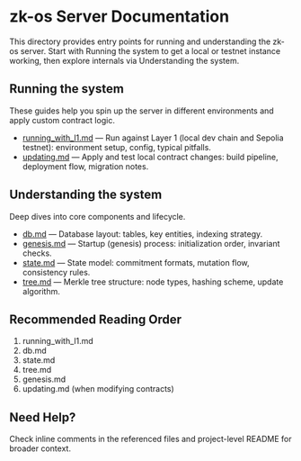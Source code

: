 # zk-os Server Documentation

This directory provides entry points for running and understanding the zk-os server. Start with Running the system to get a local or testnet instance working, then explore internals via Understanding the system.

## Running the system

These guides help you spin up the server in different environments and apply custom contract logic.

* [running_with_l1.md](running_with_l1.md) — Run against Layer 1 (local dev chain and Sepolia testnet): environment setup, config, typical pitfalls.
* [updating.md](updating.md) — Apply and test local contract changes: build pipeline, deployment flow, migration notes.

## Understanding the system

Deep dives into core components and lifecycle.

* [db.md](db.md) — Database layout: tables, key entities, indexing strategy.
* [genesis.md](genesis.md) — Startup (genesis) process: initialization order, invariant checks.
* [state.md](state.md) — State model: commitment formats, mutation flow, consistency rules.
* [tree.md](tree.md) — Merkle tree structure: node types, hashing scheme, update algorithm.

## Recommended Reading Order

1. running_with_l1.md
2. db.md
3. state.md
4. tree.md
5. genesis.md
6. updating.md (when modifying contracts)

## Need Help?

Check inline comments in the referenced files and project-level README for broader context.
